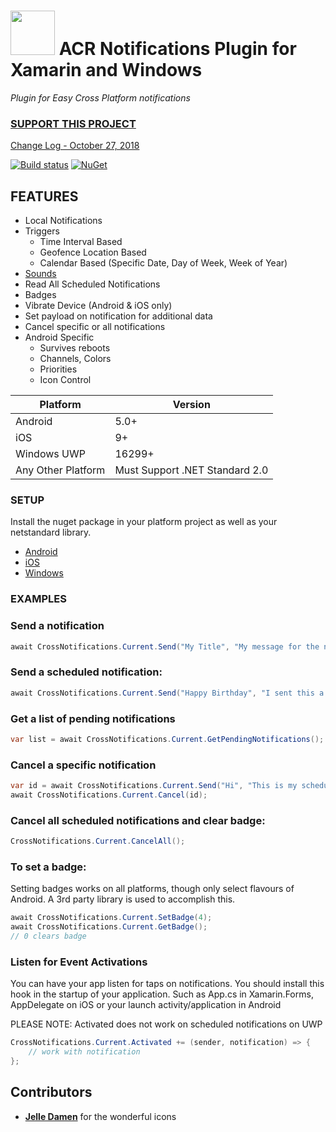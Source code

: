 # <img src="icon.png" width="71" height="71"/> ACR Notifications Plugin for Xamarin and Windows
_Plugin for Easy Cross Platform notifications_

### [SUPPORT THIS PROJECT](https://github.com/aritchie/home)

[Change Log - October 27, 2018](changelog.md)

[![Build status](https://dev.azure.com/allanritchie/Plugins/_apis/build/status/Notifications)](https://dev.azure.com/allanritchie/Plugins/_build/latest?definitionId=0)
[![NuGet](https://img.shields.io/nuget/v/Plugin.Notifications.svg?maxAge=2592000)](https://www.nuget.org/packages/Plugin.Notifications/)

## FEATURES

* Local Notifications
* Triggers
    * Time Interval Based
    * Geofence Location Based
    * Calendar Based (Specific Date, Day of Week, Week of Year)
* [Sounds](sounds.md)
* Read All Scheduled Notifications
* Badges
* Vibrate Device (Android & iOS only)
* Set payload on notification for additional data
* Cancel specific or all notifications
* Android Specific
    * Survives reboots
    * Channels, Colors
    * Priorities
    * Icon Control


Platform|Version
--------|-------
Android|5.0+
iOS|9+
Windows UWP|16299+
Any Other Platform|Must Support .NET Standard 2.0

### SETUP

Install the nuget package in your platform project as well as your netstandard library.

* [Android](platform_android.md)
* [iOS](platform_ios.md)
* [Windows](platform_uwp.md)


### EXAMPLES

### Send a notification

```csharp
await CrossNotifications.Current.Send("My Title", "My message for the notification");
```

### Send a scheduled notification:

```csharp
await CrossNotifications.Current.Send("Happy Birthday", "I sent this a long time ago", when = TimeSpan.FromDays(50));
```

### Get a list of pending notifications

```csharp
var list = await CrossNotifications.Current.GetPendingNotifications();
```

### Cancel a specific notification
```csharp
var id = await CrossNotifications.Current.Send("Hi", "This is my scheduled notification", when = TimeSpan.FromDays(1));
await CrossNotifications.Current.Cancel(id);
```

### Cancel all scheduled notifications and clear badge:

```csharp
CrossNotifications.Current.CancelAll();
```

### To set a badge:

Setting badges works on all platforms, though only select flavours of Android.  A 3rd party library is used to accomplish this.

```csharp
await CrossNotifications.Current.SetBadge(4);
await CrossNotifications.Current.GetBadge();
// 0 clears badge
```

### Listen for Event Activations

You can have your app listen for taps on notifications.  You should install this hook in the startup of your application.
Such as App.cs in Xamarin.Forms, AppDelegate on iOS or your launch activity/application in Android

PLEASE NOTE: Activated does not work on scheduled notifications on UWP

```csharp
CrossNotifications.Current.Activated += (sender, notification) => {
    // work with notification
};
```

## Contributors

* **[Jelle Damen](https://twitter.com/JelleDamen)** for the wonderful icons